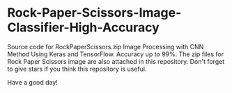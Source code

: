 # Rock-Paper-Scissors-Image-Classifier-High-Accuracy
Source code for RockPaperScissors.zip Image Processing with CNN Method Using Keras and TensorFlow. Accuracy up to 99%.
The zip files for Rock Paper Scissors image are also attached in this repository.
Don't forget to give stars if you think this repository is useful.

Have a good day!
